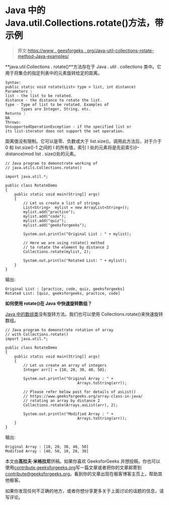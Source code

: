 # Java 中的 Java.util.Collections.rotate()方法，带示例

> 原文:[https://www . geesforgeks . org/Java-util-collections-rotate-method-Java-examples/](https://www.geeksforgeeks.org/java-util-collections-rotate-method-java-examples/)

**java.util.Collections . rotate()**方法存在于 Java . util . collections 类中。它用于将集合的指定列表中的元素旋转给定的距离。

```
Syntax:
public static void rotate(List< type > list, int distance)
Parameters : 
list - the list to be rotated.
distance - the distance to rotate the list. 
type - Type of list to be rotated. Examples of 
       types are Integer, String, etc.
Returns :
NA
Throws:
UnsupportedOperationException - if the specified list or 
its list-iterator does not support the set operation.

```

距离值没有限制。它可以是零、负数或大于 list.size()。调用此方法后，对于介于 0 和 list.size()-1 之间的 I 的所有值，索引 I 处的元素将是先前索引(I–distance)mod list . size()处的元素。

```
// Java program to demonstrate working of 
// java.utils.Collections.rotate()

import java.util.*;

public class RotateDemo
{
    public static void main(String[] args)
    {
        // Let us create a list of strings
        List<String>  mylist = new ArrayList<String>();
        mylist.add("practice");
        mylist.add("code");
        mylist.add("quiz");
        mylist.add("geeksforgeeks");

        System.out.println("Original List : " + mylist);

        // Here we are using rotate() method
        // to rotate the element by distance 2
        Collections.rotate(mylist, 2);

        System.out.println("Rotated List: " + mylist);
    }
}
```

输出:

```
Original List : [practice, code, quiz, geeksforgeeks]
Rotated List: [quiz, geeksforgeeks, practice, code]

```

**如何使用 rotate()在 Java 中快速旋转数组？**

[Java 中的数组类](https://www.geeksforgeeks.org/array-class-in-java/)没有旋转方法。我们也可以使用 Collections.rotate()来快速旋转数组。

```
// Java program to demonstrate rotation of array
// with Collections.rotate()
import java.util.*;

public class RotateDemo
{
    public static void main(String[] args)
    {
        // Let us create an array of integers
        Integer arr[] = {10, 20, 30, 40, 50};

        System.out.println("Original Array : " +
                                Arrays.toString(arr));

        // Please refer below post for details of asList()
        // https://www.geeksforgeeks.org/array-class-in-java/
        // rotating an array by distance 2
        Collections.rotate(Arrays.asList(arr), 2);

        System.out.println("Modified Array : " +
                                Arrays.toString(arr));
    }
}
```

输出:

```
Original Array : [10, 20, 30, 40, 50]
Modified Array : [40, 50, 10, 20, 30]

```

本文由**高拉夫·米格拉尼**供稿。如果你喜欢 GeeksforGeeks 并想投稿，你也可以使用[contribute.geeksforgeeks.org](http://contribute.geeksforgeeks.org)写一篇文章或者把你的文章邮寄到 contribute@geeksforgeeks.org。看到你的文章出现在极客博客主页上，帮助其他极客。

如果你发现任何不正确的地方，或者你想分享更多关于上面讨论的话题的信息，请写评论。